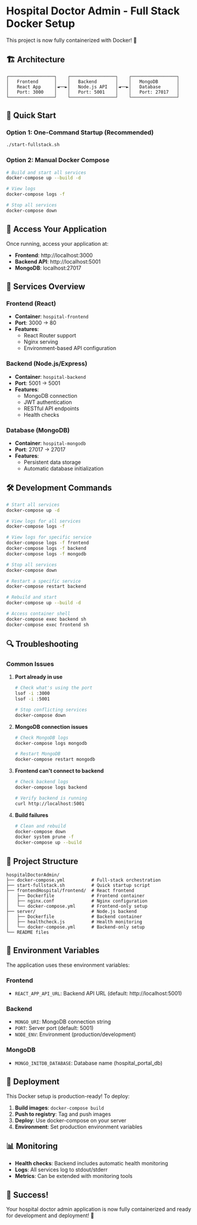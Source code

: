 # Hospital Doctor Admin - Full Stack Docker Setup

This project is now fully containerized with Docker! 🐳

## 🏗️ Architecture

```
┌─────────────────┐    ┌─────────────────┐    ┌─────────────────┐
│   Frontend      │    │   Backend       │    │   MongoDB       │
│   React App     │◄──►│   Node.js API   │◄──►│   Database      │
│   Port: 3000    │    │   Port: 5001    │    │   Port: 27017   │
└─────────────────┘    └─────────────────┘    └─────────────────┘
```

## 🚀 Quick Start

### Option 1: One-Command Startup (Recommended)
```bash
./start-fullstack.sh
```

### Option 2: Manual Docker Compose
```bash
# Build and start all services
docker-compose up --build -d

# View logs
docker-compose logs -f

# Stop all services
docker-compose down
```

## 📱 Access Your Application

Once running, access your application at:
- **Frontend**: http://localhost:3000
- **Backend API**: http://localhost:5001
- **MongoDB**: localhost:27017

## 🔧 Services Overview

### Frontend (React)
- **Container**: `hospital-frontend`
- **Port**: 3000 → 80
- **Features**: 
  - React Router support
  - Nginx serving
  - Environment-based API configuration

### Backend (Node.js/Express)
- **Container**: `hospital-backend`
- **Port**: 5001 → 5001
- **Features**:
  - MongoDB connection
  - JWT authentication
  - RESTful API endpoints
  - Health checks

### Database (MongoDB)
- **Container**: `hospital-mongodb`
- **Port**: 27017 → 27017
- **Features**:
  - Persistent data storage
  - Automatic database initialization

## 🛠️ Development Commands

```bash
# Start all services
docker-compose up -d

# View logs for all services
docker-compose logs -f

# View logs for specific service
docker-compose logs -f frontend
docker-compose logs -f backend
docker-compose logs -f mongodb

# Stop all services
docker-compose down

# Restart a specific service
docker-compose restart backend

# Rebuild and start
docker-compose up --build -d

# Access container shell
docker-compose exec backend sh
docker-compose exec frontend sh
```

## 🔍 Troubleshooting

### Common Issues

1. **Port already in use**
   ```bash
   # Check what's using the port
   lsof -i :3000
   lsof -i :5001
   
   # Stop conflicting services
   docker-compose down
   ```

2. **MongoDB connection issues**
   ```bash
   # Check MongoDB logs
   docker-compose logs mongodb
   
   # Restart MongoDB
   docker-compose restart mongodb
   ```

3. **Frontend can't connect to backend**
   ```bash
   # Check backend logs
   docker-compose logs backend
   
   # Verify backend is running
   curl http://localhost:5001
   ```

4. **Build failures**
   ```bash
   # Clean and rebuild
   docker-compose down
   docker system prune -f
   docker-compose up --build
   ```

## 📁 Project Structure

```
hospitalDoctorAdmin/
├── docker-compose.yml          # Full-stack orchestration
├── start-fullstack.sh          # Quick startup script
├── frontendHospital/frontend/  # React frontend
│   ├── Dockerfile              # Frontend container
│   ├── nginx.conf              # Nginx configuration
│   └── docker-compose.yml      # Frontend-only setup
├── server/                     # Node.js backend
│   ├── Dockerfile              # Backend container
│   ├── healthcheck.js          # Health monitoring
│   └── docker-compose.yml      # Backend-only setup
└── README files
```

## 🔐 Environment Variables

The application uses these environment variables:

### Frontend
- `REACT_APP_API_URL`: Backend API URL (default: http://localhost:5001)

### Backend
- `MONGO_URI`: MongoDB connection string
- `PORT`: Server port (default: 5001)
- `NODE_ENV`: Environment (production/development)

### MongoDB
- `MONGO_INITDB_DATABASE`: Database name (hospital_portal_db)

## 🚀 Deployment

This Docker setup is production-ready! To deploy:

1. **Build images**: `docker-compose build`
2. **Push to registry**: Tag and push images
3. **Deploy**: Use docker-compose on your server
4. **Environment**: Set production environment variables

## 📊 Monitoring

- **Health checks**: Backend includes automatic health monitoring
- **Logs**: All services log to stdout/stderr
- **Metrics**: Can be extended with monitoring tools

## 🎉 Success!

Your hospital doctor admin application is now fully containerized and ready for development and deployment! 🏥 